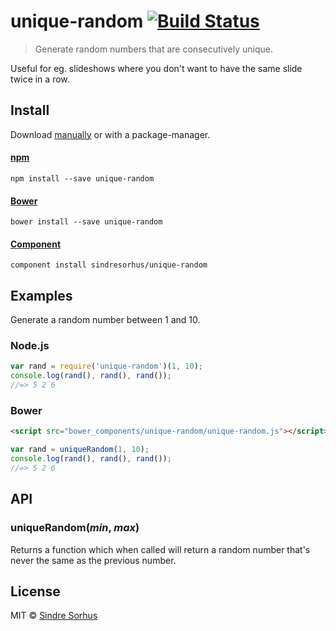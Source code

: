 # unique-random [![Build Status](https://secure.travis-ci.org/sindresorhus/unique-random.png?branch=master)](http://travis-ci.org/sindresorhus/unique-random)

> Generate random numbers that are consecutively unique.

Useful for eg. slideshows where you don't want to have the same slide twice in a row.


## Install

Download [manually](https://github.com/sindresorhus/unique-random/releases) or with a package-manager.

#### [npm](https://npmjs.org/package/unique-random)

```
npm install --save unique-random
```

#### [Bower](http://bower.io)

```
bower install --save unique-random
```

#### [Component](https://github.com/component/component)

```
component install sindresorhus/unique-random
```


## Examples

Generate a random number between 1 and 10.

### Node.js

```js
var rand = require('unique-random')(1, 10);
console.log(rand(), rand(), rand());
//=> 5 2 6
```

### Bower

```html
<script src="bower_components/unique-random/unique-random.js"></script>
```

```js
var rand = uniqueRandom(1, 10);
console.log(rand(), rand(), rand());
//=> 5 2 6
```


## API

### uniqueRandom(*min*, *max*)

Returns a function which when called will return a random number that's never the same as the previous number.


## License

MIT © [Sindre Sorhus](http://sindresorhus.com)
